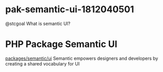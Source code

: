 # pak-semantic-ui-1812040501
@stcgoal What is semantic UI?


# PHP Package Semantic UI #

[packages/semantic/ui]() Semantic empowers designers and developers by creating a shared vocabulary for UI


[packages/semantic/ui]:https://packagist.org/packages/semantic/ui
